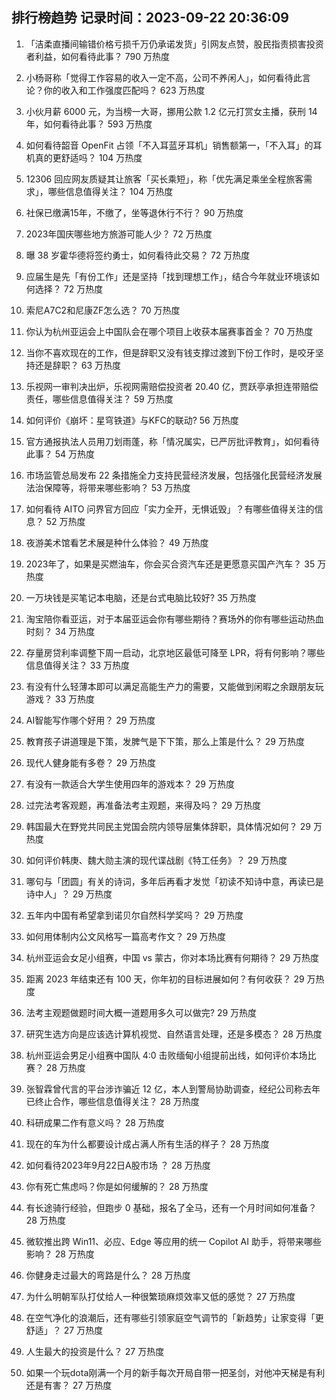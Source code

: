
## 排行榜趋势 记录时间：2023-09-22 20:36:09
  
  1. 「洁柔直播间输错价格亏损千万仍承诺发货」引网友点赞，股民指责损害投资者利益，如何看待此事？ 790 万热度
    
  2. 小杨哥称「觉得工作容易的收入一定不高，公司不养闲人」，如何看待此言论？你的收入和工作强度匹配吗？ 623 万热度
    
  3. 小伙月薪 6000 元，为当榜一大哥，挪用公款 1.2 亿元打赏女主播，获刑 14 年，如何看待此事？ 593 万热度
    
  4. 如何看待韶音 OpenFit 占领「不入耳蓝牙耳机」销售额第一，「不入耳」的耳机真的更舒适吗？ 104 万热度
    
  5. 12306 回应网友质疑其让旅客「买长乘短」，称「优先满足乘坐全程旅客需求」，哪些信息值得关注？ 104 万热度
    
  6. 社保已缴满15年，不缴了，坐等退休行不行？ 90 万热度
    
  7. 2023年国庆哪些地方旅游可能人少？ 72 万热度
    
  8. 曝 38 岁霍华德将签约勇士，如何看待此交易？ 72 万热度
    
  9. 应届生是先「有份工作」还是坚持「找到理想工作」，结合今年就业环境该如何选择？ 72 万热度
    
  10. 索尼A7C2和尼康ZF怎么选？ 70 万热度
    
  11. 你认为杭州亚运会上中国队会在哪个项目上收获本届赛事首金？ 70 万热度
    
  12. 当你不喜欢现在的工作，但是辞职又没有钱支撑过渡到下份工作时，是咬牙坚持还是辞职？ 63 万热度
    
  13. 乐视网一审判决出炉，乐视网需赔偿投资者 20.40 亿，贾跃亭承担连带赔偿责任，哪些信息值得关注？ 59 万热度
    
  14. 如何评价《崩坏：星穹铁道》与KFC的联动? 56 万热度
    
  15. 官方通报执法人员用刀划雨蓬，称「情况属实，已严厉批评教育」，如何看待此事？ 54 万热度
    
  16. 市场监管总局发布 22 条措施全力支持民营经济发展，包括强化民营经济发展法治保障等，将带来哪些影响？ 53 万热度
    
  17. 如何看待 AITO 问界官方回应「实力全开，无惧诋毁」？有哪些值得关注的信息？ 52 万热度
    
  18. 夜游美术馆看艺术展是种什么体验？ 49 万热度
    
  19. 2023年了，如果是买燃油车，你会买合资汽车还是更愿意买国产汽车？ 35 万热度
    
  20. 一万块钱是买笔记本电脑，还是台式电脑比较好? 35 万热度
    
  21. 淘宝陪你看亚运，对于本届亚运会你有哪些期待？赛场外的你有哪些运动热血时刻？ 34 万热度
    
  22. 存量房贷利率调整下周一启动，北京地区最低可降至 LPR，将有何影响？哪些信息值得关注？ 33 万热度
    
  23. 有没有什么轻薄本即可以满足高能生产力的需要，又能做到闲暇之余跟朋友玩游戏？ 33 万热度
    
  24. AI智能写作哪个好用？ 29 万热度
    
  25. 教育孩子讲道理是下策，发脾气是下下策，那么上策是什么？ 29 万热度
    
  26. 现代人健身能有多卷？ 29 万热度
    
  27. 有没有一款适合大学生使用四年的游戏本？ 29 万热度
    
  28. 过完法考客观题，再准备法考主观题，来得及吗？ 29 万热度
    
  29. 韩国最大在野党共同民主党国会院内领导层集体辞职，具体情况如何？ 29 万热度
    
  30. 如何评价韩庚、魏大勋主演的现代谍战剧《特工任务》？ 29 万热度
    
  31. 哪句与「团圆」有关的诗词，多年后再看才发觉「初读不知诗中意，再读已是诗中人」？ 29 万热度
    
  32. 五年内中国有希望拿到诺贝尔自然科学奖吗？ 29 万热度
    
  33. 如何用体制内公文风格写一篇高考作文？ 29 万热度
    
  34. 杭州亚运会女足小组赛，中国 vs 蒙古，你对本场比赛有何期待？ 29 万热度
    
  35. 距离 2023 年结束还有 100 天，你年初的目标进展如何？有何收获？ 29 万热度
    
  36. 法考主观题做题时间大概一道题用多久可以做完? 29 万热度
    
  37. 研究生选方向是应该选计算机视觉、自然语言处理，还是多模态？ 28 万热度
    
  38. 杭州亚运会男足小组赛中国队 4:0 击败缅甸小组提前出线，如何评价本场比赛？ 28 万热度
    
  39. 张智霖曾代言的平台涉诈骗近 12 亿，本人到警局协助调查，经纪公司称去年已终止合作，哪些信息值得关注？ 28 万热度
    
  40. 科研成果二作有意义吗？ 28 万热度
    
  41. 现在的车为什么都要设计成占满人所有生活的样子？ 28 万热度
    
  42. 如何看待2023年9月22日A股市场 ？ 28 万热度
    
  43. 你有死亡焦虑吗？你是如何缓解的？ 28 万热度
    
  44. 有长途骑行经验，但跑步 0 基础，报名了全马，还有一个月时间如何准备？ 28 万热度
    
  45. 微软推出跨 Win11、必应、Edge 等应用的统一 Copilot AI 助手，将带来哪些影响？ 28 万热度
    
  46. 你健身走过最大的弯路是什么？ 28 万热度
    
  47. 为什么明朝军队打仗给人一种很繁琐麻烦效率又低的感觉？ 27 万热度
    
  48. 在空气净化的浪潮后，还有哪些引领家庭空气调节的「新趋势」让家变得「更舒适」？ 27 万热度
    
  49. 人生最大的投资是什么？ 27 万热度
    
  50. 如果一个玩dota刚满一个月的新手每次开局自带一把圣剑，对他冲天梯是有利还是有害？ 27 万热度
    